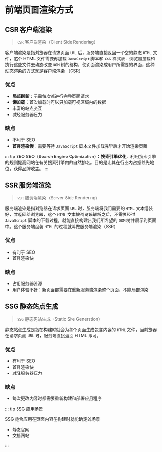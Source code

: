 # 前端页面渲染方式

## CSR 客户端渲染

> `CSR` 客户端渲染（Client Side Rendering）

客户端渲染是指浏览器在请求页面 `URL` 后，服务端直接返回一个空的静态 `HTML` 文件，这个 HTML 文件需要再加载 `JavaScript` 脚本和 `CSS` 样式表，浏览器加载和执行这些文件去动态改变 `DOM` 树的结构，使页面渲染成用户所需要的界面，这种动态渲染的方式就是客户端渲染 （CSR）

### 优点

- **局部刷新**：无需每次都进行完整页面请求
- **懒加载**：首次加载时可以只加载可视区域内的数据
- 丰富的站点交互
- 减轻服务器压力

### 缺点

- 不利于 SEO
- **首屏渲染慢**：需要等待 `JavaScript` 脚本文件加载完毕后才开始渲染页面

::: tip SEO
SEO（Search Engine Optimization）：**搜索引擎优化**，利用搜索引擎的规则提高网站在有关搜索引擎内的自然排名。目的是让其在行业内占据领先地位，获得品牌收益。
:::

## SSR 服务端渲染

> `SSR` 服务端渲染（Server Side Rendering）

服务端渲染是指浏览器在请求页面 `URL` 时，服务端将我们需要的 `HTML` 文本组装好，并返回给浏览器，这个 `HTML` 文本被浏览器解析之后，不需要经过 `JavaScript` 脚本的下载过程，就能直接构建出我们所希望的 `DOM` 树并展示到页面中。这个服务端组装 `HTML` 的过程就叫做服务端渲染（SSR）

### 优点

- 有利于 SEO
- 首屏渲染快

### 缺点

- 占用服务器资源
- 用户体验不好：新页面都需要在重新服务端渲染整个页面，不能局部渲染

## SSG 静态站点生成

> `SSG` 静态网站生成（Static Site Generation）

静态站点生成是指在构建时就会为每个页面生成包含内容的 `HTML` 文件，当浏览器在请求页面 `URL` 时，服务端直接返回 HTML 即可。

### 优点

- 有利于 SEO
- 首屏渲染快
- 减轻服务器压力

### 缺点

- 每次更改内容时都需要重新构建和部署应用程序

::: tip SSG 应用场景

SSG 适合应用在页面内容在构建时就能确定的场景

- 静态官网
- 文档网站

:::
